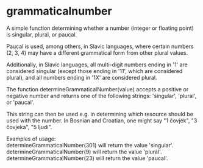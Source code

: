 # grammaticalnumber
A simple function determining whether a number (integer or floating point) is singular, plural, or paucal. 

Paucal is used, among others, in Slavic languages, where certain numbers (2, 3, 4) may have a different grammatical form from other plural values. 

Additionally, in Slavic languages, all multi-digit numbers ending in '1' are considered singular (except those ending in '11', which are considered plural), and all numbers ending in '1X' are considered plural.

The function determineGrammaticalNumber(value) accepts a positive or negative number and returns one of the following strings: 'singular', 'plural', or 'paucal'.

This string can then be used e.g. in determining which resource should be used with the number. In Bosnian and Croatian, one might say "1 čovjek", "3 čovjeka", "5 ljudi".

Examples of usage:  
determineGrammaticalNumber(301) will return the value 'singular'.  
determineGrammaticalNumber(9) will return the value 'plural'.  
determineGrammaticalNumber(23) will return the value 'paucal'.  
